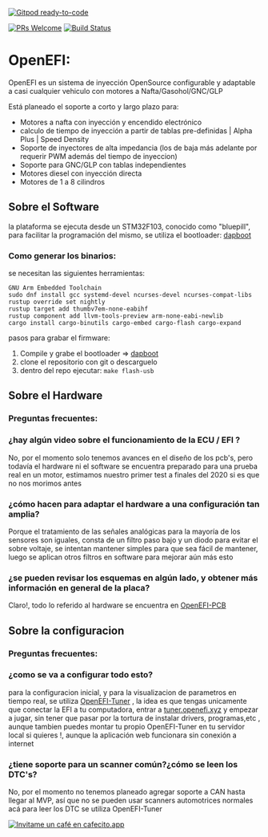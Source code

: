 [![Gitpod ready-to-code](https://img.shields.io/badge/Gitpod-ready--to--code-blue?logo=gitpod)](https://gitpod.io/#https://github.com/openefi/OpenEFI)

[![PRs Welcome](https://img.shields.io/badge/PRs-welcome-brightgreen.svg?style=flat-square)](http://makeapullrequest.com) [![Build Status](https://travis-ci.org/openefi/OpenEFI.svg?branch=master)](https://travis-ci.org/openefi/OpenEFI)
# OpenEFI: 

OpenEFI es un sistema de inyección OpenSource configurable y adaptable a casi cualquier vehiculo con motores a Nafta/Gasohol/GNC/GLP

Está planeado el soporte a corto y largo plazo para:
-   Motores a nafta con inyección y encendido electrónico
-  calculo de tiempo de inyección a partir de tablas pre-definidas | Alpha Plus | Speed Density
-  Soporte de inyectores de alta impedancia (los de baja más adelante por requerir PWM además del tiempo de inyeccion)
-   Soporte para GNC/GLP con tablas independientes
-   Motores diesel con inyección directa
-   Motores de 1 a 8 cilindros

## Sobre el Software
la plataforma se ejecuta desde un STM32F103, conocido como "bluepill", para facilitar la programación del mismo, se utiliza el bootloader: [dapboot](https://github.com/devanlai/dapboot)


### Como generar los binarios:
se necesitan las siguientes herramientas:

    GNU Arm Embedded Toolchain
    sudo dnf install gcc systemd-devel ncurses-devel ncurses-compat-libs
    rustup override set nightly
    rustup target add thumbv7em-none-eabihf
    rustup component add llvm-tools-preview arm-none-eabi-newlib
    cargo install cargo-binutils cargo-embed cargo-flash cargo-expand

pasos para grabar el firmware:

 1. Compile y grabe el bootloader => [dapboot](https://github.com/devanlai/dapboot)
 2. clone el repositorio con git o descarguelo
 3. dentro del repo ejecutar: `make flash-usb`

## Sobre el Hardware

### Preguntas frecuentes:
### ¿hay algún video sobre el funcionamiento de la ECU / EFI ?
No, por el momento solo tenemos avances en el diseño de los pcb's, pero todavía el hardware ni el software se encuentra preparado para una prueba real en un motor, estimamos nuestro primer test a finales del 2020 si es que no nos morimos antes
### ¿cómo hacen para adaptar el hardware a una configuración tan amplia?
Porque el tratamiento de las señales analógicas para la mayoría de los sensores son iguales, consta de un filtro paso bajo y un diodo para evitar el sobre voltaje, se intentan mantener simples para que sea fácil de mantener, luego se aplican otros filtros en software para mejorar aún más esto

### ¿se pueden revisar los esquemas en algún lado, y obtener más información en general de la placa?
Claro!, todo lo referido al hardware se encuentra en [OpenEFI-PCB](https://github.com/openefi/OpenEFI-PCB)

## Sobre la configuracion

### Preguntas frecuentes:
### ¿como se va a configurar todo esto?
para la configuracion inicial, y para la visualizacion de parametros en tiempo real, se utiliza [OpenEFI-Tuner](https://github.com/openefi/OpenEFI-Tuner) , la idea es que tengas unicamente que conectar la EFI a tu computadora, entrar a [tuner.openefi.xyz](http://tuner.openefi.xyz/) y empezar a jugar, sin tener que pasar por la tortura de instalar drivers, programas,etc , aunque tambien puedes montar tu propio OpenEFI-Tuner en tu servidor local si quieres !, aunque la aplicación web funcionara sin conexión a internet

### ¿tiene soporte para un scanner común?¿cómo se leen los DTC's?
No, por el momento no tenemos planeado agregar soporte a CAN hasta llegar al MVP, así que no se pueden usar scanners automotrices normales acá
para leer los DTC se utiliza OpenEFI-Tuner

[![Invitame un café en cafecito.app](https://cdn.cafecito.app/imgs/buttons/button_5.svg)](https://cafecito.app/openefi)
